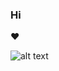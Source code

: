 ### Hi  

 ❤️

![alt text](https://www.google.com/url?sa=i&url=https%3A%2F%2Fwww.pinterest.ph%2Fpin%2F640637115722787666%2F&psig=AOvVaw1gVVe9Z0r4RPaxhTyAWVs1&ust=1606386017580000&source=images&cd=vfe&ved=0CAIQjRxqFwoTCLCSpbG8ne0CFQAAAAAdAAAAABAU)
